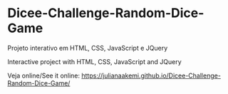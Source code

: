 # Dicee-Challenge-Random-Dice-Game

Projeto interativo em HTML, CSS, JavaScript e JQuery

Interactive project with HTML, CSS, JavaScript and JQuery

Veja online/See it online: https://julianaakemi.github.io/Dicee-Challenge-Random-Dice-Game/
